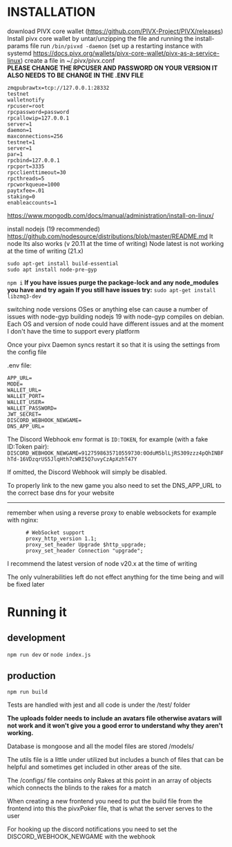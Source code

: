 # INSTALLATION
download PIVX core wallet (https://github.com/PIVX-Project/PIVX/releases)
Install pivx core wallet by untar/unzipping the file and running the install-params file
run `/bin/pivxd -daemon`
(set up a restarting instance with systemd https://docs.pivx.org/wallets/pivx-core-wallet/pivx-as-a-service-linux)
create a file in ~/.pivx/pivx.conf   
**PLEASE CHANGE THE RPCUSER AND PASSWORD ON YOUR VERSION IT ALSO NEEDS TO BE CHANGE IN THE .ENV FILE**

```               
zmqpubrawtx=tcp://127.0.0.1:28332 
testnet
walletnotify 
rpcuser=root
rpcpassword=password
rpcallowip=127.0.0.1
server=1
daemon=1
maxconnections=256
testnet=1
server=1
par=1
rpcbind=127.0.0.1
rpcport=3335
rpcclienttimeout=30
rpcthreads=5
rpcworkqueue=1000
paytxfee=.01
staking=0
enableaccounts=1
```
https://www.mongodb.com/docs/manual/administration/install-on-linux/

install nodejs (19 recommended)
https://github.com/nodesource/distributions/blob/master/README.md
It node lts also works (v 20.11 at the time of writing)
Node latest is not working at the time of writing (21.x)

```
sudo apt-get install build-essential
sudo apt install node-pre-gyp 
```
`npm i` 
**If you have issues purge the package-lock and any node_modules you have and try again**
**If you still have issues try:**
`sudo apt-get install libzmq3-dev`

switching node versions OSes or anything else can cause a number of issues with node-gyp building
nodejs 19 with node-gyp compiles on debian. Each OS and version of node could have different issues and at the moment I don't have the time to support every platform

Once your pivx Daemon syncs restart it so that it is using the settings from the config file

.env file:
```
APP_URL=
MODE=
WALLET_URL=
WALLET_PORT=
WALLET_USER=
WALLET_PASSWORD=
JWT_SECRET=
DISCORD_WEBHOOK_NEWGAME=
DNS_APP_URL=
```

The Discord Webhook env format is `ID:TOKEN`, for example (with a fake ID:Token pair):
`DISCORD_WEBHOOK_NEWGAME=9127598635710559730:0OduM5blLjRS309zzz4pQhINBFhTd-16VDzqrUS5JlqHth7cWRI5Q7uvyCzApXzhT47Y`

If omitted, the Discord Webhook will simply be disabled.

To properly link to the new game you also need to set the DNS_APP_URL to the correct base dns for your website

---

remember when using a reverse proxy to enable websockets for example with nginx:
```
      # WebSocket support
      proxy_http_version 1.1;
      proxy_set_header Upgrade $http_upgrade;
      proxy_set_header Connection "upgrade";
```

I recommend the latest version of node v20.x at the time of writing

The only vulnerabilities left do not effect anything for the time being and will be fixed later

# Running it
## development
` npm run dev `
or
` node index.js `
## production
` npm run build `


Tests are handled with jest and all code is under the /test/ folder

**The uploads folder needs to include an avatars file otherwise avatars will not work and it won't give you a good error to understand why they aren't working.**

Database is mongoose and all the model files are stored /models/

The utils file is a little under utilized but includes a bunch of files that can be helpful and sometimes get included in other areas of the site.

The /configs/ file contains only Rakes at this point in an array of objects which connects the blinds to the rakes for a match

When creating a new frontend you need to put the build file from the frontend into this the pivxPoker file, that is what the server serves to the user

For hooking up the discord notifications you need to set the DISCORD_WEBHOOK_NEWGAME with the webhook
